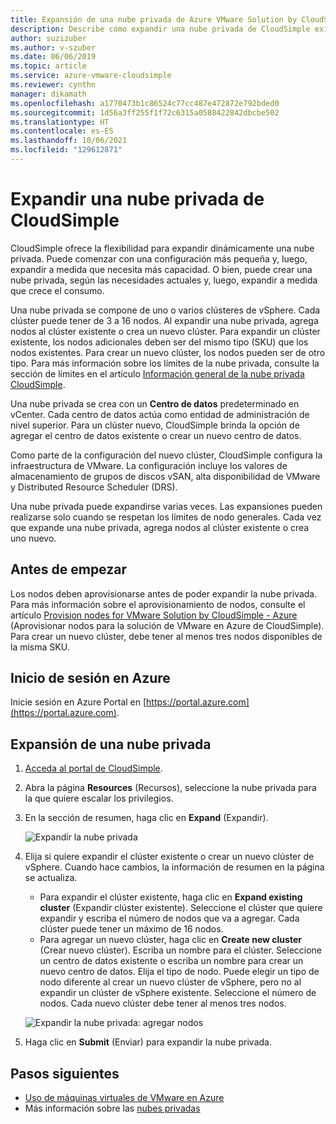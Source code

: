 ```yaml
---
title: Expansión de una nube privada de Azure VMware Solution by CloudSimple
description: Describe cómo expandir una nube privada de CloudSimple existente para agregar capacidad en un clúster nuevo o existente
author: suzizuber
ms.author: v-szuber
ms.date: 06/06/2019
ms.topic: article
ms.service: azure-vmware-cloudsimple
ms.reviewer: cynthn
manager: dikamath
ms.openlocfilehash: a1770473b1c86524c77cc487e472872e792bded0
ms.sourcegitcommit: 1d56a3ff255f1f72c6315a0588422842dbcbe502
ms.translationtype: HT
ms.contentlocale: es-ES
ms.lasthandoff: 10/06/2021
ms.locfileid: "129612871"
---
```

# <a name="expand-a-cloudsimple-private-cloud"></a>Expandir una nube privada de CloudSimple

CloudSimple ofrece la flexibilidad para expandir dinámicamente una nube privada. Puede comenzar con una configuración más pequeña y, luego, expandir a medida que necesita más capacidad. O bien, puede crear una nube privada, según las necesidades actuales y, luego, expandir a medida que crece el consumo.

Una nube privada se compone de uno o varios clústeres de vSphere. Cada clúster puede tener de 3 a 16 nodos.  Al expandir una nube privada, agrega nodos al clúster existente o crea un nuevo clúster. Para expandir un clúster existente, los nodos adicionales deben ser del mismo tipo (SKU) que los nodos existentes. Para crear un nuevo clúster, los nodos pueden ser de otro tipo. Para más información sobre los límites de la nube privada, consulte la sección de límites en el artículo [Información general de la nube privada CloudSimple](cloudsimple-private-cloud.md).

Una nube privada se crea con un **Centro de datos** predeterminado en vCenter.  Cada centro de datos actúa como entidad de administración de nivel superior.  Para un clúster nuevo, CloudSimple brinda la opción de agregar el centro de datos existente o crear un nuevo centro de datos.

Como parte de la configuración del nuevo clúster, CloudSimple configura la infraestructura de VMware.  La configuración incluye los valores de almacenamiento de grupos de discos vSAN, alta disponibilidad de VMware y Distributed Resource Scheduler (DRS).

Una nube privada puede expandirse varias veces. Las expansiones pueden realizarse solo cuando se respetan los límites de nodo generales. Cada vez que expande una nube privada, agrega nodos al clúster existente o crea uno nuevo.

## <a name="before-you-begin"></a>Antes de empezar

Los nodos deben aprovisionarse antes de poder expandir la nube privada.  Para más información sobre el aprovisionamiento de nodos, consulte el artículo [Provision nodes for VMware Solution by CloudSimple - Azure](create-nodes.md) (Aprovisionar nodos para la solución de VMware en Azure de CloudSimple).  Para crear un nuevo clúster, debe tener al menos tres nodos disponibles de la misma SKU.

## <a name="sign-in-to-azure"></a>Inicio de sesión en Azure

Inicie sesión en Azure Portal en [https://portal.azure.com](https://portal.azure.com).

## <a name="expand-a-private-cloud"></a>Expansión de una nube privada

1. [Acceda al portal de CloudSimple](access-cloudsimple-portal.md).

2. Abra la página **Resources** (Recursos), seleccione la nube privada para la que quiere escalar los privilegios.

3. En la sección de resumen, haga clic en **Expand** (Expandir).

    ![Expandir la nube privada](media/resources-expand-private-cloud.png)

4. Elija si quiere expandir el clúster existente o crear un nuevo clúster de vSphere. Cuando hace cambios, la información de resumen en la página se actualiza.

    * Para expandir el clúster existente, haga clic en **Expand existing cluster** (Expandir clúster existente). Seleccione el clúster que quiere expandir y escriba el número de nodos que va a agregar. Cada clúster puede tener un máximo de 16 nodos.
    * Para agregar un nuevo clúster, haga clic en **Create new cluster** (Crear nuevo clúster). Escriba un nombre para el clúster. Seleccione un centro de datos existente o escriba un nombre para crear un nuevo centro de datos. Elija el tipo de nodo. Puede elegir un tipo de nodo diferente al crear un nuevo clúster de vSphere, pero no al expandir un clúster de vSphere existente. Seleccione el número de nodos. Cada nuevo clúster debe tener al menos tres nodos.

    ![Expandir la nube privada: agregar nodos](media/resources-expand-private-cloud-add-nodes.png)

5. Haga clic en **Submit** (Enviar) para expandir la nube privada.

## <a name="next-steps"></a>Pasos siguientes

* [Uso de máquinas virtuales de VMware en Azure](quickstart-create-vmware-virtual-machine.md)
* Más información sobre las [nubes privadas](cloudsimple-private-cloud.md)